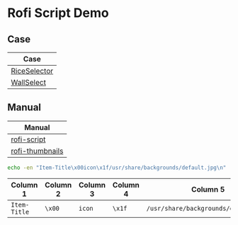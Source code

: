 

# Rofi Script Demo




## Case

| Case |
| ---- |
| [RiceSelector](https://github.com/gh0stzk/dotfiles/blob/master/config/bspwm/src/RiceSelector#L50-L51) |
| [WallSelect](https://github.com/gh0stzk/dotfiles/blob/master/config/bspwm/src/WallSelect#L52) |




## Manual

| Manual |
| ------ |
| [rofi-script](https://github.com/davatorium/rofi/blob/next/doc/rofi-script.5.markdown)
| [rofi-thumbnails](https://github.com/davatorium/rofi/blob/next/doc/rofi-thumbnails.5.markdown)


``` sh
echo -en "Item-Title\x00icon\x1f/usr/share/backgrounds/default.jpg\n" | rofi -dmenu -show-icons
```

| Column 1     | Column 2     | Column 3     | Column 4     | Column 5                             | Column 6     |
| ------------ | ------------ | ------------ | ------------ | ------------------------------------ | ------------ |
| `Item-Title` | `\x00`       | `icon`       | `\x1f`       | `/usr/share/backgrounds/default.jpg` | `\n`         |
